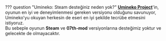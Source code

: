 ??? question "Umineko: Steam desteğiniz neden yok?"
	**[Umineko Project](https://umineko-project.org/)**'in, oyunun en iyi ve deneyimlenmesi gereken versiyonu olduğunu savunuyor, Umineko'yu okuyan herkesin de eseri en iyi şekilde tecrübe etmesini istiyoruz.  
	Bu sebeple oyunun **Steam** ve **07th-mod** versiyonlarına desteğimiz yoktur ve gelecekte de olmayacaktır.
